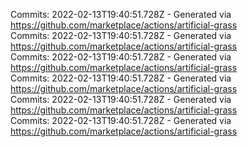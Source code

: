 Commits: 2022-02-13T19:40:51.728Z - Generated via https://github.com/marketplace/actions/artificial-grass
<br>
Commits: 2022-02-13T19:40:51.728Z - Generated via https://github.com/marketplace/actions/artificial-grass
<br>
Commits: 2022-02-13T19:40:51.728Z - Generated via https://github.com/marketplace/actions/artificial-grass
<br>
Commits: 2022-02-13T19:40:51.728Z - Generated via https://github.com/marketplace/actions/artificial-grass
<br>
Commits: 2022-02-13T19:40:51.728Z - Generated via https://github.com/marketplace/actions/artificial-grass
<br>
Commits: 2022-02-13T19:40:51.728Z - Generated via https://github.com/marketplace/actions/artificial-grass
<br>
